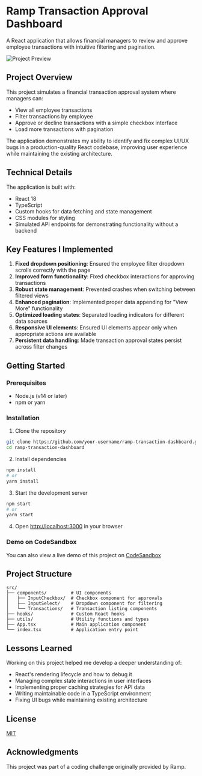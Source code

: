 # Ramp Transaction Approval Dashboard

A React application that allows financial managers to review and approve employee transactions with intuitive filtering and pagination.

![Project Preview](https://via.placeholder.com/800x400?text=Transaction+Dashboard+Preview)

## Project Overview

This project simulates a financial transaction approval system where managers can:
- View all employee transactions
- Filter transactions by employee
- Approve or decline transactions with a simple checkbox interface
- Load more transactions with pagination

The application demonstrates my ability to identify and fix complex UI/UX bugs in a production-quality React codebase, improving user experience while maintaining the existing architecture.

## Technical Details

The application is built with:
- React 18
- TypeScript
- Custom hooks for data fetching and state management
- CSS modules for styling
- Simulated API endpoints for demonstrating functionality without a backend

## Key Features I Implemented

1. **Fixed dropdown positioning**: Ensured the employee filter dropdown scrolls correctly with the page
2. **Improved form functionality**: Fixed checkbox interactions for approving transactions
3. **Robust state management**: Prevented crashes when switching between filtered views
4. **Enhanced pagination**: Implemented proper data appending for "View More" functionality
5. **Optimized loading states**: Separated loading indicators for different data sources
6. **Responsive UI elements**: Ensured UI elements appear only when appropriate actions are available
7. **Persistent data handling**: Made transaction approval states persist across filter changes

## Getting Started

### Prerequisites
- Node.js (v14 or later)
- npm or yarn

### Installation

1. Clone the repository
```bash
git clone https://github.com/your-username/ramp-transaction-dashboard.git
cd ramp-transaction-dashboard
```

2. Install dependencies
```bash
npm install
# or
yarn install
```

3. Start the development server
```bash
npm start
# or
yarn start
```

4. Open [http://localhost:3000](http://localhost:3000) in your browser

### Demo on CodeSandbox

You can also view a live demo of this project on [CodeSandbox](https://codesandbox.io/p/sandbox/ramp-fe-challenge-l7t9cs)

## Project Structure

```
src/
├── components/         # UI components
│   ├── InputCheckbox/  # Checkbox component for approvals
│   ├── InputSelect/    # Dropdown component for filtering
│   └── Transactions/   # Transaction listing components
├── hooks/              # Custom React hooks
├── utils/              # Utility functions and types
├── App.tsx             # Main application component
└── index.tsx           # Application entry point
```

## Lessons Learned

Working on this project helped me develop a deeper understanding of:
- React's rendering lifecycle and how to debug it
- Managing complex state interactions in user interfaces
- Implementing proper caching strategies for API data
- Writing maintainable code in a TypeScript environment
- Fixing UI bugs while maintaining existing architecture

## License

[MIT](LICENSE)

## Acknowledgments

This project was part of a coding challenge originally provided by Ramp.
